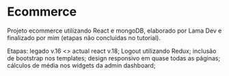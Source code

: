 # Ecommerce
Projeto ecommerce utilizando React e mongoDB, elaborado por Lama Dev e finalizado por mim (etapas não concluídas no tutorial).

Etapas: 
legado v.16 <> actual react v.18;
Logout utilizando Redux;
inclusão de bootstrap nos templates;
design responsivo em quase todas as páginas;
cálculos de média nos widgets da admin dashboard;

